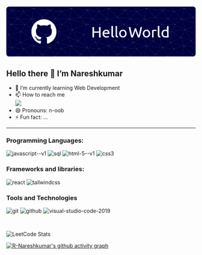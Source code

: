 ![Header](./banner.png)
## Hello there 👋 I’m Nareshkumar

- 🌱 I’m currently learning Web Development
- 📫 How to reach me
 <br /> [<img src="https://img.shields.io/badge/LinkedIn-0077B5?style=for-the-badge&logo=linkedin&logoColor=white" />](https://www.linkedin.com/in/nareshkumar-r-118775291/)
- 😄 Pronouns: n-oob
- ⚡ Fun fact: ...
<hr>

### Programming Languages:
<img width="48" height="48" src="https://img.icons8.com/color/48/javascript--v1.png" alt="javascript--v1"/> <img width="48" height="48" src="https://img.icons8.com/color/48/sql.png" alt="sql"/> <img width="48" height="48" src="https://img.icons8.com/color/48/html-5--v1.png" alt="html-5--v1"/> <img width="48" height="48" src="https://img.icons8.com/color/48/css3.png" alt="css3"/> 
### Frameworks and libraries:
<img width="48" height="48" src="https://img.icons8.com/office/48/react.png" alt="react"/> <img width="48" height="48" src="https://img.icons8.com/color/48/tailwindcss.png" alt="tailwindcss"/> 
### Tools and Technologies
<img width="48" height="48" src="https://img.icons8.com/color/48/git.png" alt="git"/> <img width="48" height="48" src="https://img.icons8.com/ios-glyphs/48/github.png" alt="github"/> <img width="48" height="48" src="https://img.icons8.com/color/48/visual-studio-code-2019.png" alt="visual-studio-code-2019"/> 

<br> 

![LeetCode Stats](https://leetcard.jacoblin.cool/r_nareshkumar?theme=nord&font=Poppins&ext=contest)

[![R-Nareshkumar's github activity graph](https://github-readme-activity-graph.vercel.app/graph?username=R-Nareshkumar&bg_color=2e3440&color=ffffff&line=87ff79&point=ffffff&area=true&hide_border=true)](https://github.com/ashutosh00710/github-readme-activity-graph)

<!---
R-Nareshkumar/R-Nareshkumar is a ✨ special ✨ repository because its `README.md` (this file) appears on your GitHub profile.
You can click the Preview link to take a look at your changes.
--->

